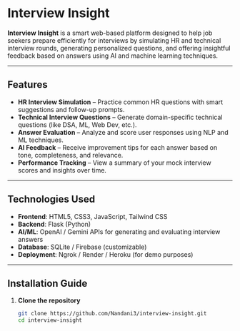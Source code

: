#  Interview Insight

**Interview Insight** is a smart web-based platform designed to help job seekers prepare efficiently for interviews by simulating HR and technical interview rounds, generating personalized questions, and offering insightful feedback based on answers using AI and machine learning techniques.

---

## Features

-  **HR Interview Simulation** – Practice common HR questions with smart suggestions and follow-up prompts.
-  **Technical Interview Questions** – Generate domain-specific technical questions (like DSA, ML, Web Dev, etc.).
-  **Answer Evaluation** – Analyze and score user responses using NLP and ML techniques.
-  **AI Feedback** – Receive improvement tips for each answer based on tone, completeness, and relevance.
-  **Performance Tracking** – View a summary of your mock interview scores and insights over time.

---

## Technologies Used

- **Frontend**: HTML5, CSS3, JavaScript, Tailwind CSS
- **Backend**: Flask (Python)
- **AI/ML**: OpenAI / Gemini APIs for generating and evaluating interview answers
- **Database**: SQLite / Firebase (customizable)
- **Deployment**: Ngrok / Render / Heroku (for demo purposes)

---

##  Installation Guide

1. **Clone the repository**
   ```bash
   git clone https://github.com/Nandani3/interview-insight.git
   cd interview-insight

